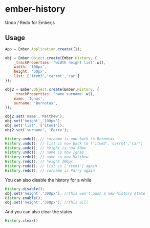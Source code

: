ember-history
=============

Undo / Redo for Emberjs

Usage
-----
``` javascript
App = Ember.Application.create({});

obj = Ember.Object.create(Ember.History, {
    _trackProperties: 'width height list'.w(),
    width: '100px',
    height: '50px',
    list: ['item3','carrot','car']
});

obj2 = Ember.Object.create(Ember.History, {
    _trackProperties: 'name surname'.w(),
    name: 'Ignas',
    surname: 'Bernotas',
});

obj2.set('name','Matthew');
obj.set('height','100px');
obj.set('list', ['item1']);
obj2.set('surname', 'Parry');

History.undo(); // surname is now back to Bernotas
History.undo(); // list is now back to ['item3','carrot','car']
History.undo(); // height is now 50px
History.undo(); // name is now Ignas
History.redo(); // name is now Matthew
History.redo(); // height 100px
History.redo(); // list is ['item1'] again
History.redo(); // surname is Parry again
```

You can also disable the history for a while
``` javascript
History.disable();
obj.set('height','300px'); //This won't push a new history state
History.enable();
obj.set('height','300px'); //This will
```

And you can also clear the states
``` javascript
History.clear()
```